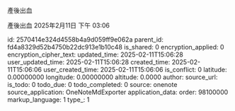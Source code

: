 產後出血

產後出血
2025年2月11日
下午 03:06


id: 2570414e324d4558b4a9d059ff9e062a
parent_id: fd4a8329d52b4750b22dc913e1b10c48
is_shared: 0
encryption_applied: 0
encryption_cipher_text: 
updated_time: 2025-02-11T15:06:28
user_updated_time: 2025-02-11T15:06:28
created_time: 2025-02-11T15:06:06
user_created_time: 2025-02-11T15:06:06
is_conflict: 0
latitude: 0.00000000
longitude: 0.00000000
altitude: 0.0000
author: 
source_url: 
is_todo: 0
todo_due: 0
todo_completed: 0
source: onenote
source_application: OneNoteMdExporter
application_data: 
order: 98100000
markup_language: 1
type_: 1